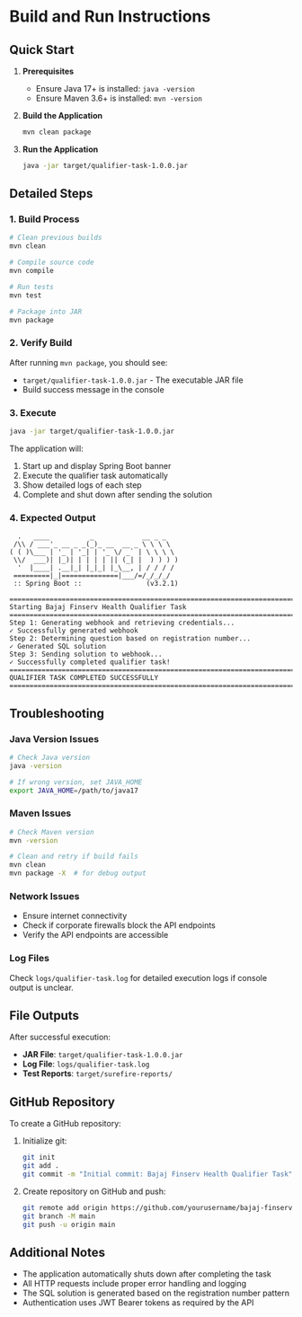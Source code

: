 # Build and Run Instructions

## Quick Start

1. **Prerequisites**
   - Ensure Java 17+ is installed: `java -version`
   - Ensure Maven 3.6+ is installed: `mvn -version`

2. **Build the Application**
   ```bash
   mvn clean package
   ```

3. **Run the Application**
   ```bash
   java -jar target/qualifier-task-1.0.0.jar
   ```

## Detailed Steps

### 1. Build Process
```bash
# Clean previous builds
mvn clean

# Compile source code
mvn compile

# Run tests
mvn test

# Package into JAR
mvn package
```

### 2. Verify Build
After running `mvn package`, you should see:
- `target/qualifier-task-1.0.0.jar` - The executable JAR file
- Build success message in the console

### 3. Execute
```bash
java -jar target/qualifier-task-1.0.0.jar
```

The application will:
1. Start up and display Spring Boot banner
2. Execute the qualifier task automatically
3. Show detailed logs of each step
4. Complete and shut down after sending the solution

### 4. Expected Output
```
  .   ____          _            __ _ _
 /\\ / ___'_ __ _ _(_)_ __  __ _ \ \ \ \
( ( )\___ | '_ | '_| | '_ \/ _` | \ \ \ \
 \\/  ___)| |_)| | | | | || (_| |  ) ) ) )
  '  |____| .__|_| |_|_| |_\__, | / / / /
 =========|_|==============|___/=/_/_/_/
 :: Spring Boot ::                (v3.2.1)

================================================================================
Starting Bajaj Finserv Health Qualifier Task
================================================================================
Step 1: Generating webhook and retrieving credentials...
✓ Successfully generated webhook
Step 2: Determining question based on registration number...
✓ Generated SQL solution
Step 3: Sending solution to webhook...
✓ Successfully completed qualifier task!
================================================================================
QUALIFIER TASK COMPLETED SUCCESSFULLY
================================================================================
```

## Troubleshooting

### Java Version Issues
```bash
# Check Java version
java -version

# If wrong version, set JAVA_HOME
export JAVA_HOME=/path/to/java17
```

### Maven Issues
```bash
# Check Maven version
mvn -version

# Clean and retry if build fails
mvn clean
mvn package -X  # for debug output
```

### Network Issues
- Ensure internet connectivity
- Check if corporate firewalls block the API endpoints
- Verify the API endpoints are accessible

### Log Files
Check `logs/qualifier-task.log` for detailed execution logs if console output is unclear.

## File Outputs

After successful execution:
- **JAR File**: `target/qualifier-task-1.0.0.jar`
- **Log File**: `logs/qualifier-task.log`
- **Test Reports**: `target/surefire-reports/`

## GitHub Repository

To create a GitHub repository:

1. Initialize git:
   ```bash
   git init
   git add .
   git commit -m "Initial commit: Bajaj Finserv Health Qualifier Task"
   ```

2. Create repository on GitHub and push:
   ```bash
   git remote add origin https://github.com/yourusername/bajaj-finserv-qualifier.git
   git branch -M main
   git push -u origin main
   ```

## Additional Notes

- The application automatically shuts down after completing the task
- All HTTP requests include proper error handling and logging
- The SQL solution is generated based on the registration number pattern
- Authentication uses JWT Bearer tokens as required by the API